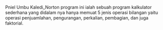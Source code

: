 Pniel Umbu Kaledi_Norton
program ini ialah sebuah program kalkulator sederhana yang didalam nya hanya memuat 5 jenis operasi bilangan yaitu operasi penjuamlahan, pengurangan, perkalian, pembagian, dan juga faktorial.
